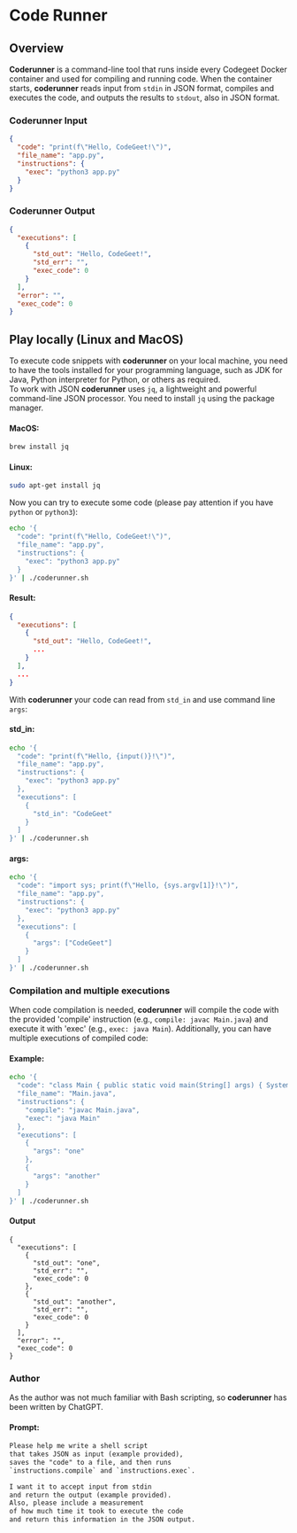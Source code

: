 # Code Runner

## Overview

**Coderunner** is a command-line tool that runs inside every Codegeet Docker container 
and used for compiling and running code. 
When the container starts, **coderunner** reads input from `stdin` in JSON format, 
compiles and executes the code, and outputs the results to `stdout`, also in JSON format.

### Coderunner Input
```json
{
  "code": "print(f\"Hello, CodeGeet!\")",
  "file_name": "app.py",
  "instructions": {
    "exec": "python3 app.py"
  }
}
```

### Coderunner Output
```json
{
  "executions": [
    {
      "std_out": "Hello, CodeGeet!",
      "std_err": "",
      "exec_code": 0
    }
  ],
  "error": "",
  "exec_code": 0
}
```

## Play locally (Linux and MacOS)
To execute code snippets with **coderunner** on your local machine, 
you need to have the tools installed for your programming language, 
such as JDK for Java, Python interpreter for Python, or others as required.  
To work with JSON **coderunner** uses `jq`, a lightweight and powerful command-line JSON processor.
You need to install `jq` using the package manager.
#### MacOS:
```bash
brew install jq
```
#### Linux:
```bash
sudo apt-get install jq
```
Now you can try to execute some code (please pay attention if you have `python` or `python3`):
```bash
echo '{
  "code": "print(f\"Hello, CodeGeet!\")",
  "file_name": "app.py",
  "instructions": {
    "exec": "python3 app.py"
  }
}' | ./coderunner.sh
```
#### Result:
```json
{
  "executions": [
    {
      "std_out": "Hello, CodeGeet!",
      ...
    }
  ],
  ...
}
```
With **coderunner** your code can read from `std_in` and use command line `args`:

#### std_in:
```bash
echo '{
  "code": "print(f\"Hello, {input()}!\")",
  "file_name": "app.py",
  "instructions": {
    "exec": "python3 app.py"
  },
  "executions": [
    {
      "std_in": "CodeGeet"
    }
  ]
}' | ./coderunner.sh
```
#### args:
```bash
echo '{
  "code": "import sys; print(f\"Hello, {sys.argv[1]}!\")",
  "file_name": "app.py",
  "instructions": {
    "exec": "python3 app.py"
  },
  "executions": [
    {
      "args": ["CodeGeet"]
    }
  ]
}' | ./coderunner.sh
````

### Compilation and multiple executions
When code compilation is needed, **coderunner** will compile the code with the provided 'compile' instruction 
(e.g., `compile: javac Main.java`) and execute it with 'exec' (e.g., `exec: java Main`).
Additionally, you can have multiple executions of compiled code:
#### Example:
```bash
echo '{
  "code": "class Main { public static void main(String[] args) { System.out.print(args[0]); }}",
  "file_name": "Main.java",
  "instructions": {
    "compile": "javac Main.java",
    "exec": "java Main"
  },
  "executions": [
    {
      "args": "one"
    },
    {
      "args": "another"
    }
  ]
}' | ./coderunner.sh
````
#### Output
```json:
{
  "executions": [
    {
      "std_out": "one",
      "std_err": "",
      "exec_code": 0
    },
    {
      "std_out": "another",
      "std_err": "",
      "exec_code": 0
    }
  ],
  "error": "",
  "exec_code": 0
}
````

### Author

As the author was not much familiar with Bash scripting, so **coderunner** has been written by ChatGPT.  

#### Prompt: 
```txt
Please help me write a shell script 
that takes JSON as input (example provided), 
saves the "code" to a file, and then runs 
`instructions.compile` and `instructions.exec`. 

I want it to accept input from stdin 
and return the output (example provided).
Also, please include a measurement 
of how much time it took to execute the code 
and return this information in the JSON output.
```

